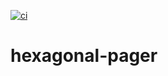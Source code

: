 [![ci](https://github.com/talaman/hexagonal-pager/actions/workflows/ci.yml/badge.svg)](https://github.com/talaman/hexagonal-pager/actions/workflows/ci.yml)

# hexagonal-pager
